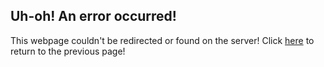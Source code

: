 ## Uh-oh! An error occurred!

This webpage couldn't be redirected or found on the server!
Click [here](onclick="history.back()") to return to the previous page!

